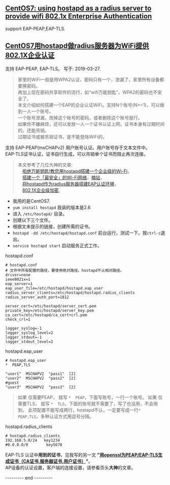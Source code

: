 ## [CentOS7: using hostapd as a radius server to provide wifi 802.1x Enterprise Authentication](https://github.com/osnosn/HowTo/blob/master/Linux/CentOS7_hostapd_radius_WIFI_802.1x_EAP-PEAP_EAP-TLS_EnterpriseAuthentication.md)
support EAP-PEAP,EAP-TLS.

## [CentOS7用hostapd做radius服务器为WiFi提供802.1X企业认证](https://www.cnblogs.com/osnosn/p/10593297.html)
支持 EAP-PEAP, EAP-TLS。   写于: 2019-03-27.

> 家里的WiFi一般是用WPA2认证，密码只有一个，泄漏了，家里所有设备都要换密码。  
> 再加上现在密码共享软件的流行，如“wifi万能钥匙”，WPA2的密码也不安全了。  
> 本文介绍如何搭建一个EAP的企业认证WiFi。支持N个账号(N>=1)，可以做到一人一个账号。  
> 一个账号泄漏，改掉这个账号的密码，或者删除这个账号就行。  
> 如果你不嫌麻烦，还可以发放一人一个证书认证上网。证书本身有过期时间的，还能吊销。  
> 过期证书或被吊销证书，是不能登陆WiFi的。  

支持 EAP-PEAP(msCHAPv2) 用户账号认证。用户账号存于文本文件中。   
EAP-TLS证书认证，证书自行生成，可以吊销单个证书而阻止再次连接。

> 本文参考了几位大神的文章:   
> 　[拒绝万能钥匙!教您用hostapd搭建一个企业级的Wi-Fi](https://zhuanlan.zhihu.com/p/28439127)，  
> 　[搭建一个「最安全」的Wi-Fi网络](https://zhuanlan.zhihu.com/p/28927420)，[楠站](https://zenandidi.com/?s=hostapd)，  
> 　[将hostapd作为radius服务器搭建EAP认证环境](https://www.cnblogs.com/claruarius/p/5902141.html)，  
> 　[802.1X企业级加密](https://www.cnblogs.com/sun3596209/p/3226832.html),  

* 我用的是CentOS7.
* `yum install hostapd` 我装的版本是2.6
* 进入 `/etc/hostapd/` 目录。
* 创建以下三个文件。
* 根据文末提示的链接，创建所需的证书。
* `hostapd -dd /etc/hostapd/hostapd.conf` 前台运行，测试一下。按`ctrl-c`退出。
* `service hostapd start` 启动服务正式工作。

hostapd.conf
```
# hostapd.conf
# 文件中所有配置的路径，要使用绝对路径。hostapd不认相对路径。
driver=none
ieee8021x=1
eap_server=1
eap_user_file=/etc/hostapd/hostapd.eap_user
radius_server_clients=/etc/hostapd/hostapd.radius_clients
radius_server_auth_port=1812

server_cert=/etc/hostapd/server_cert.pem
private_key=/etc/hostapd/server_key.pem
ca_cert=/etc/hostapd/ca_cert+crl.pem
check_crl=1

logger_syslog=-1
logger_syslog_level=2
logger_stdout=-1
logger_stdout_level=2
```

hostapd.eap_user
```
# hostapd.eap_user
*  PEAP,TLS

"user1"  MSCHAPV2  "pass1"  [2]
"user2"  MSCHAPV2  "pass2"  [2]
#guest
"user3"  MSCHAPV2  "pass3"  [2]
```
> 如果 仅需要PEAP， 就写 `*  PEAP`，下面写账号，一行一个账号。
> 如果 仅需要TLS， 就写 `*  TLS`，下面的账号就不需要了，写了也没用，不会用到。
> 此项配置不能写成两行，hostapd不认，一定要写成一行`*  PEAP,TLS`，多种认证方式用逗号分隔。

hostapd.radius_clients
```
# hostapd.radius_clients
192.168.5.0/24   key1234
#0.0.0.0/0        key5678
```
EAP-TLS 认证中**用到的证书**，见我写的另一文 **"[用openssl为PEAP/EAP-TLS生成证书（CA证书,服务器证书,用户证书）](https://github.com/osnosn/HowTo/blob/master/OpenSSL/Create_CERTs_for_PEAP_EAP-TLS_using_openssl.md)"**。   
AP设备的认证设置，客户端的连接设置，请参看页头**大神**的文章。   

--------- end ---------
